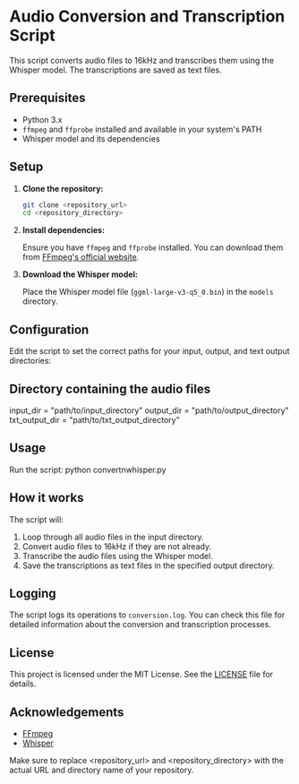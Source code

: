 # Audio Conversion and Transcription Script

This script converts audio files to 16kHz and transcribes them using the Whisper model. The transcriptions are saved as text files.

## Prerequisites

- Python 3.x
- `ffmpeg` and `ffprobe` installed and available in your system's PATH
- Whisper model and its dependencies

## Setup

1. **Clone the repository:**

    ```sh
    git clone <repository_url>
    cd <repository_directory>
    ```

2. **Install dependencies:**

    Ensure you have `ffmpeg` and `ffprobe` installed. You can download them from [FFmpeg's official website](https://ffmpeg.org/download.html).

3. **Download the Whisper model:**

    Place the Whisper model file (`ggml-large-v3-q5_0.bin`) in the `models` directory.

## Configuration

Edit the script to set the correct paths for your input, output, and text output directories:

## Directory containing the audio files
input_dir = "path/to/input_directory"
output_dir = "path/to/output_directory"
txt_output_dir = "path/to/txt_output_directory"


## Usage

Run the script:
python convertnwhisper.py


## How it works

The script will:

1. Loop through all audio files in the input directory.
2. Convert audio files to 16kHz if they are not already.
3. Transcribe the audio files using the Whisper model.
4. Save the transcriptions as text files in the specified output directory.

## Logging

The script logs its operations to `conversion.log`. You can check this file for detailed information about the conversion and transcription processes.

## License

This project is licensed under the MIT License. See the [LICENSE](LICENSE) file for details.

## Acknowledgements

- [FFmpeg](https://ffmpeg.org/)
- [Whisper](https://github.com/openai/whisper)

Make sure to replace <repository_url> and <repository_directory> with the actual URL and directory name of your repository.
